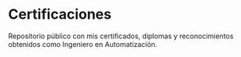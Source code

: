 # Certificaciones
Repositorio público con mis certificados, diplomas y reconocimientos obtenidos como Ingeniero en Automatización.
